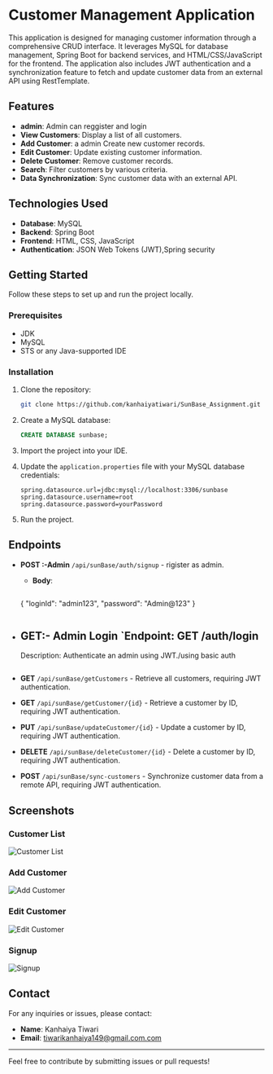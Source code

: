 # Customer Management Application

This application is designed for managing customer information through a comprehensive CRUD interface. It leverages MySQL for database management, Spring Boot for backend services, and HTML/CSS/JavaScript for the frontend. The application also includes JWT authentication and a synchronization feature to fetch and update customer data from an external API using RestTemplate.

## Features
- **admin**: Admin can reggister and login 
- **View Customers**: Display a list of all customers. 
- **Add Customer**: a admin Create new customer records.
- **Edit Customer**: Update existing customer information.
- **Delete Customer**: Remove customer records.
- **Search**: Filter customers by various criteria.
- **Data Synchronization**: Sync customer data with an external API.

## Technologies Used

- **Database**: MySQL
- **Backend**: Spring Boot
- **Frontend**: HTML, CSS, JavaScript
- **Authentication**: JSON Web Tokens (JWT),Spring security

## Getting Started

Follow these steps to set up and run the project locally.

### Prerequisites

- JDK
- MySQL
- STS or any Java-supported IDE

### Installation

1. Clone the repository:

    ```bash
    git clone https://github.com/kanhaiyatiwari/SunBase_Assignment.git
    ```

2. Create a MySQL database:

    ```sql
    CREATE DATABASE sunbase;
    ```

3. Import the project into your IDE.

4. Update the `application.properties` file with your MySQL database credentials:

    ```properties
    spring.datasource.url=jdbc:mysql://localhost:3306/sunbase
    spring.datasource.username=root
    spring.datasource.password=yourPassword
    ```

5. Run the project.

## Endpoints

- **POST :-Admin** `/api/sunBase/auth/signup` - rigister as admin.
  - **Body**:
    ```json
   {
  "loginId": "admin123",
  "password": "Admin@123"
}

    ```
- **GET:- Admin Login** `Endpoint: GET /auth/login
  - 
    Description: Authenticate an admin using JWT./using basic auth
    ```
- **GET** `/api/sunBase/getCustomers` - Retrieve all customers, requiring JWT authentication. 
- **GET** `/api/sunBase/getCustomer/{id}` - Retrieve a customer by ID, requiring JWT authentication.
- **PUT** `/api/sunBase/updateCustomer/{id}` - Update a customer by ID, requiring JWT authentication.
- **DELETE** `/api/sunBase/deleteCustomer/{id}` - Delete a customer by ID, requiring JWT authentication.
- **POST** `/api/sunBase/sync-customers` - Synchronize customer data from a remote API, requiring JWT authentication.

## Screenshots

### Customer List

![Customer List](screenshots/customer_list.png)

### Add Customer

![Add Customer](screenshots/add_customer.png)

### Edit Customer

![Edit Customer](screenshots/edit_customer.png)

### Signup

![Signup](screenshots/signup.png)

## Contact

For any inquiries or issues, please contact:

- **Name**: Kanhaiya Tiwari
- **Email**: [tiwarikanhaiya149@gmail.com.com](mailto:tiwarikanhaiya149@gmail.com)

---

Feel free to contribute by submitting issues or pull requests!
